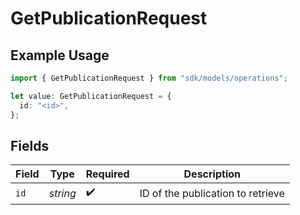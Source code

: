 # GetPublicationRequest

## Example Usage

```typescript
import { GetPublicationRequest } from "sdk/models/operations";

let value: GetPublicationRequest = {
  id: "<id>",
};
```

## Fields

| Field                             | Type                              | Required                          | Description                       |
| --------------------------------- | --------------------------------- | --------------------------------- | --------------------------------- |
| `id`                              | *string*                          | :heavy_check_mark:                | ID of the publication to retrieve |